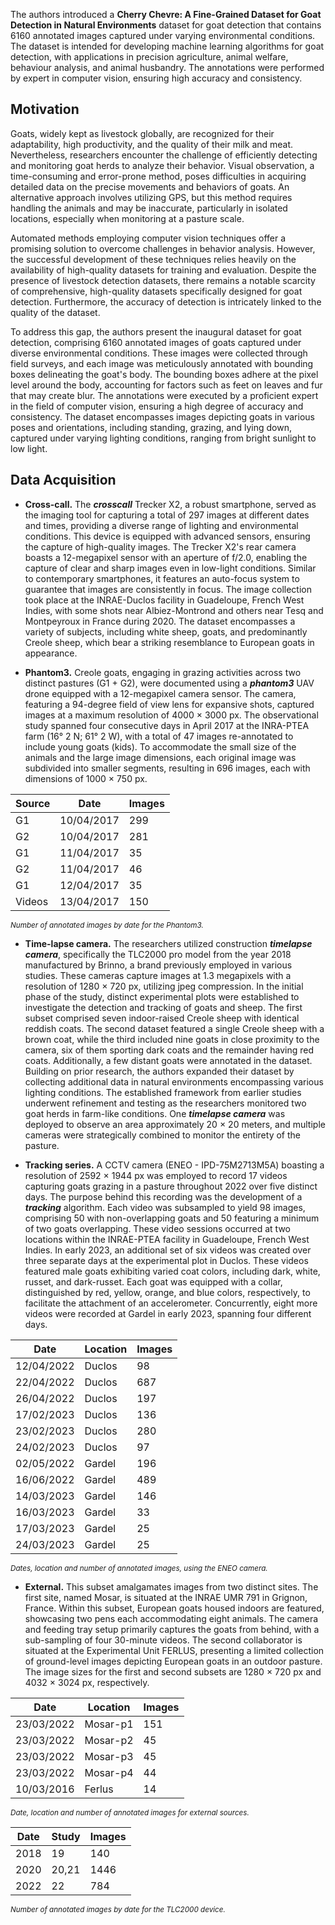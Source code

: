 The authors introduced a **Cherry Chevre: A Fine-Grained Dataset for Goat Detection in Natural Environments** dataset for goat detection that contains 6160 annotated images captured under varying environmental conditions. The dataset is intended for developing machine learning algorithms for goat detection, with applications in precision agriculture, animal welfare, behaviour analysis, and animal husbandry. The annotations were performed by expert in computer vision, ensuring high accuracy and consistency.

## Motivation

Goats, widely kept as livestock globally, are recognized for their adaptability, high productivity, and the quality of their milk and meat. Nevertheless, researchers encounter the challenge of efficiently detecting and monitoring goat herds to analyze their behavior. Visual observation, a time-consuming and error-prone method, poses difficulties in acquiring detailed data on the precise movements and behaviors of goats. An alternative approach involves utilizing GPS, but this method requires handling the animals and may be inaccurate, particularly in isolated locations, especially when monitoring at a pasture scale.

Automated methods employing computer vision techniques offer a promising solution to overcome challenges in behavior analysis. However, the successful development of these techniques relies heavily on the availability of high-quality datasets for training and evaluation. Despite the presence of livestock detection datasets, there remains a notable scarcity of comprehensive, high-quality datasets specifically designed for goat detection. Furthermore, the accuracy of detection is intricately linked to the quality of the dataset.

To address this gap, the authors present the inaugural dataset for goat detection, comprising 6160 annotated images of goats captured under diverse environmental conditions. These images were collected through field surveys, and each image was meticulously annotated with bounding boxes delineating the goat's body. The bounding boxes adhere at the pixel level around the body, accounting for factors such as feet on leaves and fur that may create blur. The annotations were executed by a proficient expert in the field of computer vision, ensuring a high degree of accuracy and consistency. The dataset encompasses images depicting goats in various poses and orientations, including standing, grazing, and lying down, captured under varying lighting conditions, ranging from bright sunlight to low light.

## Data Acquisition

* **Cross-call.** The ***crosscall*** Trecker X2, a robust smartphone, served as the imaging tool for capturing a total of 297 images at different dates and times, providing a diverse range of lighting and environmental conditions. This device is equipped with advanced sensors, ensuring the capture of high-quality images. The Trecker X2's rear camera boasts a 12-megapixel sensor with an aperture of f/2.0, enabling the capture of clear and sharp images even in low-light conditions. Similar to contemporary smartphones, it features an auto-focus system to guarantee that images are consistently in focus. The image collection took place at the INRAE-Duclos facility in Guadeloupe, French West Indies, with some shots near Albiez-Montrond and others near Tesq and Montpeyroux in France during 2020. The dataset encompasses a variety of subjects, including white sheep, goats, and predominantly Creole sheep, which bear a striking resemblance to European goats in appearance.

* **Phantom3.** Creole goats, engaging in grazing activities across two distinct pastures (G1 + G2), were documented using a ***phantom3*** UAV drone equipped with a 12-megapixel camera sensor. The camera, featuring a 94-degree field of view lens for expansive shots, captured images at a maximum resolution of 4000 × 3000 px. The observational study spanned four consecutive days in April 2017 at the INRA-PTEA farm (16° 2 N; 61° 2 W), with a total of 47 images re-annotated to include young goats (kids). To accommodate the small size of the animals and the large image dimensions, each original image was subdivided into smaller segments, resulting in 696 images, each with dimensions of 1000 × 750 px.

| Source | Date       | Images |
|--------|------------|--------|
| G1     | 10/04/2017 | 299    |
| G2     | 10/04/2017 | 281    |
| G1     | 11/04/2017 | 35     |
| G2     | 11/04/2017 | 46     |
| G1     | 12/04/2017 | 35     |
| Videos | 13/04/2017 | 150    |

<span style="font-size: smaller; font-style: italic;">Number of annotated images by date for the Phantom3.</span>

* **Time-lapse camera.** The researchers utilized construction ***timelapse camera***, specifically the TLC2000 pro model from the year 2018 manufactured by Brinno, a brand previously employed in various studies. These cameras capture images at 1.3 megapixels with a resolution of 1280 × 720 px, utilizing jpeg compression. In the initial phase of the study, distinct experimental plots were established to investigate the detection and tracking of goats and sheep. The first subset comprised seven indoor-raised Creole sheep with identical reddish coats. The second dataset featured a single Creole sheep with a brown coat, while the third included nine goats in close proximity to the camera, six of them sporting dark coats and the remainder having red coats. Additionally, a few distant goats were annotated in the dataset. Building on prior research, the authors expanded their dataset by collecting additional data in natural environments encompassing various lighting conditions. The established framework from earlier studies underwent refinement and testing as the researchers monitored two goat herds in farm-like conditions. One ***timelapse camera*** was deployed to observe an area approximately 20 × 20 meters, and multiple cameras were strategically combined to monitor the entirety of the pasture.

* **Tracking series.** A CCTV camera (ENEO - IPD-75M2713M5A) boasting a resolution of 2592 × 1944 px was employed to record 17 videos capturing goats grazing in a pasture throughout 2022 over five distinct days. The purpose behind this recording was the development of a ***tracking*** algorithm. Each video was subsampled to yield 98 images, comprising 50 with non-overlapping goats and 50 featuring a minimum of two goats overlapping. These video sessions occurred at two locations within the INRAE-PTEA facility in Guadeloupe, French West Indies. In early 2023, an additional set of six videos was created over three separate days at the experimental plot in Duclos. These videos featured male goats exhibiting varied coat colors, including dark, white, russet, and dark-russet. Each goat was equipped with a collar, distinguished by red, yellow, orange, and blue colors, respectively, to facilitate the attachment of an accelerometer. Concurrently, eight more videos were recorded at Gardel in early 2023, spanning four different days.

| Date       | Location | Images |
|------------|----------|--------|
| 12/04/2022 | Duclos   | 98     |
| 22/04/2022 | Duclos   | 687    |
| 26/04/2022 | Duclos   | 197    |
| 17/02/2023 | Duclos   | 136    |
| 23/02/2023 | Duclos   | 280    |
| 24/02/2023 | Duclos   | 97     |
| 02/05/2022 | Gardel   | 196    |
| 16/06/2022 | Gardel   | 489    |
| 14/03/2023 | Gardel   | 146    |
| 16/03/2023 | Gardel   | 33     |
| 17/03/2023 | Gardel   | 25     |
| 24/03/2023 | Gardel   | 25     |

<span style="font-size: smaller; font-style: italic;">Dates, location and number of annotated images, using the ENEO camera.</span>

* **External.** This subset amalgamates images from two distinct sites. The first site, named Mosar, is situated at the INRAE UMR 791 in Grignon, France. Within this subset, European goats housed indoors are featured, showcasing two pens each accommodating eight animals. The camera and feeding tray setup primarily captures the goats from behind, with a sub-sampling of four 30-minute videos. The second collaborator is situated at the Experimental Unit FERLUS, presenting a limited collection of ground-level images depicting European goats in an outdoor pasture. The image sizes for the first and second subsets are 1280 × 720 px and 4032 × 3024 px, respectively.

| Date       | Location | Images |
|------------|----------|--------|
| 23/03/2022 | Mosar-p1 | 151    |
| 23/03/2022 | Mosar-p2 | 45     |
| 23/03/2022 | Mosar-p3 | 45     |
| 23/03/2022 | Mosar-p4 | 44     |
| 10/03/2016 | Ferlus   | 14     |

<span style="font-size: smaller; font-style: italic;">Date, location and number of annotated images for external sources.</span>

| Date | Study  | Images |
|------|--------|--------|
| 2018 | 19     | 140    |
| 2020 | 20,21  | 1446   |
| 2022 | 22     | 784    |

<span style="font-size: smaller; font-style: italic;">Number of annotated images by date for the TLC2000 device.</span>
